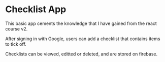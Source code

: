 # Checklist App

This basic app cements the knowledge that I have gained from the react course v2.

After signing in with Google, users can add a checklist that contains items to tick off.

Checklists can be viewed, editted or deleted, and are stored on firebase.
